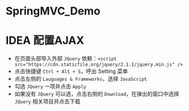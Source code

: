 # SpringMVC_Demo

# IDEA 配置AJAX
- 在页面头部导入外部 `JQuery` 依赖：`<script src="https://cdn.staticfile.org/jquery/2.1.1/jquery.min.js" />`
- 点击快捷键 `Ctrl + Alt + S`，呼出 Setting 菜单
- 点击左侧的 `Lauguages & Frameworks`，选择 `JavaScript`
- 勾选 `JQuery` 一项并点击 `Apply`
- 如果没有 `JQuery` 可以选，点击右侧的 `Download`，在弹出的窗口中选择 `JQuery` 相关项目并点击下载
